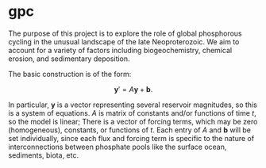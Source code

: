 # gpc

The purpose of this project is to explore the role of global phosphorous cycling in the unusual landscape of the late Neoproterozoic. We aim to account for a variety of factors including biogeochemistry, chemical erosion, and sedimentary deposition.

The basic construction is of the form:

$$\mathbf{y}' = A\mathbf{y} + \mathbf{b}.$$

In particular, $\mathbf{y}$ is a vector representing several reservoir magnitudes, so this is a system of equations. $A$ is matrix of constants and/or functions of time $t$, so the model is linear; There is a vector of forcing terms, which may be zero (homogeneous), constants, or functions of $t$. Each entry of $A$ and $\mathbf{b}$ will be set individually, since each flux and forcing term is specific to the nature of interconnections between phosphate pools like the surface ocean, sediments, biota, etc.
